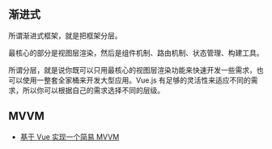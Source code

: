 ## 渐进式

所谓渐进式框架，就是把框架分层。

最核心的部分是视图层渲染，然后是组件机制、路由机制、状态管理、构建工具。

所谓分层，就是说你既可以只用最核心的视图层渲染功能来快速开发一些需求，也可以使用一整套全家桶来开发大型应用。Vue.js 有足够的灵活性来适应不同的需求，所以你可以根据自己的需求选择不同的层级。

## MVVM

- [基于 Vue 实现一个简易 MVVM](https://juejin.cn/post/6844904099704471559)
